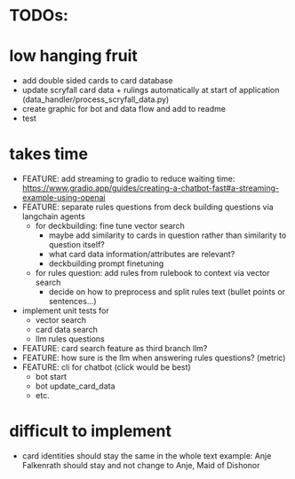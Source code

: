# TODOs: 

# low hanging fruit 
- add double sided cards to card database 
- update scryfall card data + rulings automatically at start of application (data_handler/process_scryfall_data.py)
- create graphic for bot and data flow and add to readme
- test

# takes time
- FEATURE: add streaming to gradio to reduce waiting time: https://www.gradio.app/guides/creating-a-chatbot-fast#a-streaming-example-using-openai
- FEATURE: separate rules questions from deck building questions via langchain agents
    - for deckbuilding: fine tune vector search
        - maybe add similarity to cards in question rather than similarity to question itself?
        - what card data information/attributes are relevant? 
        - deckbuilding prompt finetuning 
    - for rules question: add rules from rulebook to context via vector search 
        - decide on how to preprocess and split rules text (bullet points or sentences...)
- implement unit tests for
    - vector search 
    - card data search 
    - llm rules questions 
- FEATURE: card search feature as third branch llm? 
- FEATURE: how sure is the llm when answering rules questions? (metric)
- FEATURE: cli for chatbot (click would be best)
    - bot start
    - bot update_card_data
    - etc.  
    
# difficult to implement
- card identities should stay the same in the whole text example: Anje Falkenrath should stay and not change to Anje, Maid of Dishonor

